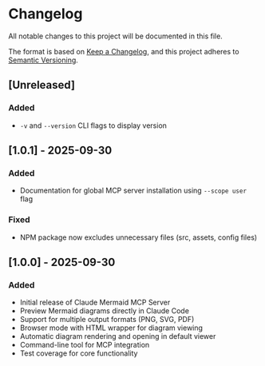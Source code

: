 # Changelog

All notable changes to this project will be documented in this file.

The format is based on [Keep a Changelog](https://keepachangelog.com/en/1.0.0/),
and this project adheres to [Semantic Versioning](https://semver.org/spec/v2.0.0.html).

## [Unreleased]

### Added
- `-v` and `--version` CLI flags to display version

## [1.0.1] - 2025-09-30

### Added
- Documentation for global MCP server installation using `--scope user` flag

### Fixed
- NPM package now excludes unnecessary files (src, assets, config files)

## [1.0.0] - 2025-09-30

### Added
- Initial release of Claude Mermaid MCP Server
- Preview Mermaid diagrams directly in Claude Code
- Support for multiple output formats (PNG, SVG, PDF)
- Browser mode with HTML wrapper for diagram viewing
- Automatic diagram rendering and opening in default viewer
- Command-line tool for MCP integration
- Test coverage for core functionality